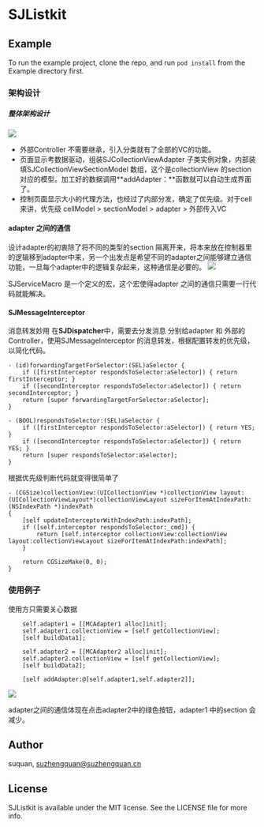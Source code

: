 # SJListkit

## Example

To run the example project, clone the repo, and run `pod install` from the Example directory first.

### 架构设计
##### 整体架构设计
![](https://upload-images.jianshu.io/upload_images/1170876-60a838fa1ae2ca2e.jpg)
- 外部Controller 不需要继承，引入分类就有了全部的VC的功能。
- 页面显示考数据驱动，组装SJCollectionViewAdapter 子类实例对象，内部装填SJCollectionViewSectionModel 数组，这个是collectionView 的section对应的模型。加工好的数据调用**addAdapter：**函数就可以自动生成界面了。
- 控制页面显示大小的代理方法，也经过了内部分发，确定了优先级。对于cell来讲，优先级 cellModel > sectionModel >  adapter > 外部传入VC 

#### adapter 之间的通信
设计adapter的初衷除了将不同的类型的section 隔离开来，将本来放在控制器里的逻辑移到adapter中来，另一个出发点是希望不同的adapter之间能够建立通信功能，一旦每个adapter中的逻辑复杂起来，这种通信是必要的。
![](https://upload-images.jianshu.io/upload_images/1170876-98a19041628dbfe6.jpg)

SJServiceMacro 是一个定义的宏，这个宏使得adapter 之间的通信只需要一行代码就能解决。
#### SJMessageInterceptor 
消息转发妙用
在**SJDispatcher**中，需要去分发消息 分别给adapter 和 外部的Controller，使用SJMessageInterceptor 的消息转发，根据配置转发的优先级，以简化代码。

```
- (id)forwardingTargetForSelector:(SEL)aSelector {
    if ([firstInterceptor respondsToSelector:aSelector]) { return firstInterceptor; }
    if ([secondInterceptor respondsToSelector:aSelector]) { return secondInterceptor; }
    return [super forwardingTargetForSelector:aSelector];
}

- (BOOL)respondsToSelector:(SEL)aSelector {
    if ([firstInterceptor respondsToSelector:aSelector]) { return YES; }
    if ([secondInterceptor respondsToSelector:aSelector]) { return YES; }
    return [super respondsToSelector:aSelector];
}
```
根据优先级判断代码就变得很简单了

```
- (CGSize)collectionView:(UICollectionView *)collectionView layout:(UICollectionViewLayout*)collectionViewLayout sizeForItemAtIndexPath:(NSIndexPath *)indexPath
{
    [self updateInterceptorWithIndexPath:indexPath];
    if ([self.interceptor respondsToSelector:_cmd]) {
        return [self.interceptor collectionView:collectionView layout:collectionViewLayout sizeForItemAtIndexPath:indexPath];
    }
    
    return CGSizeMake(0, 0);
}
```

### 使用例子
使用方只需要关心数据
```
    self.adapter1 = [[MCAdapter1 alloc]init];
    self.adapter1.collectionView = [self getCollectionView];
    [self buildData1];

    self.adapter2 = [[MCAdapter2 alloc]init];
    self.adapter2.collectionView = [self getCollectionView];
    [self buildData2];

    [self addAdapter:@[self.adapter1,self.adapter2]];
```

![](https://upload-images.jianshu.io/upload_images/1170876-4d68d09a25af3638.jpg)

adapter之间的通信体现在点击adapter2中的绿色按钮，adapter1 中的section 会减少。

## Author

suquan, suzhengquan@suzhengquan.cn

## License

SJListkit is available under the MIT license. See the LICENSE file for more info.
